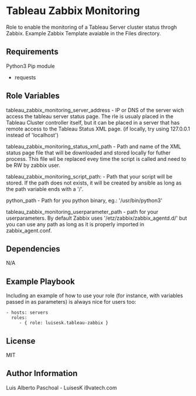Tableau Zabbix Monitoring
=========

Role to enable the monitoring of a Tableau Server cluster status throgh Zabbix.
Example Zabbix Template avaiable in the Files directory.

Requirements
------------

Python3
Pip module
  - requests


Role Variables
--------------

tableau_zabbix_monitoring_server_address - IP or DNS of the server wich access the tableau server status page. The rle is usualy placed in the Tableau Cluster controller itself, but it can be placed in a server that has remote access to the Tableau Status XML page. (if locally, try using 127.0.0.1 instead of 'localhost')

tableau_zabbix_monitoring_status_xml_path - Path and name of the XML status page file that will be downloaded and stored locally for futher process. This file wil be replaced evey time the script is called and need to be RW by zabbix user.

tableau_zabbix_monitoring_script_path: - Path that your script will be stored. If the path does not exists, it will be created by ansible as long as the path variable ends with a '/'.

python_path - Path for you python binary, eg.: '/usr/bin/python3'

tableau_zabbix_monitoring_userparameter_path - path for your userparameters. By default Zabbix uses '/etz/zabbix/zabbix_agentd.d/' but you can use any path as long as it is properly imported in zabbix_agent.conf.


Dependencies
------------

N/A

Example Playbook
----------------

Including an example of how to use your role (for instance, with variables passed in as parameters) is always nice for users too:

    - hosts: servers
      roles:
         - { role: luisesk.tableau-zabbix }

License
-------

MIT

Author Information
------------------

Luis Alberto Paschoal - LuisesK
i9vatech.com

